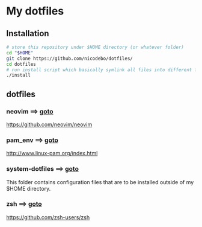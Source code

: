 # My dotfiles

## Installation

```bash
# store this repository under $HOME directory (or whatever folder)
cd "$HOME"
git clone https://github.com/nicodebo/dotfiles/
cd dotfiles
# run install script which basically symlink all files into different folders
./install
```

## dotfiles

### neovim ⟹  [goto](nvim)

<https://github.com/neovim/neovim>

### pam_env ⟹  [goto](pam)

<http://www.linux-pam.org/index.html>

### system-dotfiles ⟹  [goto](system-dotfiles)

This folder contains configuration files that are to be installed outside of my
$HOME directory.

### zsh ⟹  [goto](zsh)

<https://github.com/zsh-users/zsh>
